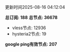 更新时间2025-08-16 04:12:04

**总订阅: 188**
**总节点: 36678**
- vless节点: 12936
- hysteria2节点: 19

**google ping有效节点: 207**
